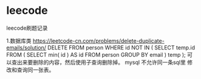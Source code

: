 # leecode
leecode刷题记录

1.数据库类
https://leetcode-cn.com/problems/delete-duplicate-emails/solution/
DELETE 
FROM
	person 
WHERE
	id NOT IN ( SELECT temp.id FROM ( SELECT min( id ) AS id FROM person GROUP BY email ) temp );
可以查出来要删除的内容，然后使用子查询删除掉。
mysql 不允许同一条sql里 修改和查询同一张表。